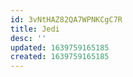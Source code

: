 ```yaml
---
id: 3vNtHAZ82QA7WPNKCgC7R
title: Jedi
desc: ''
updated: 1639759165185
created: 1639759165185
---
```


